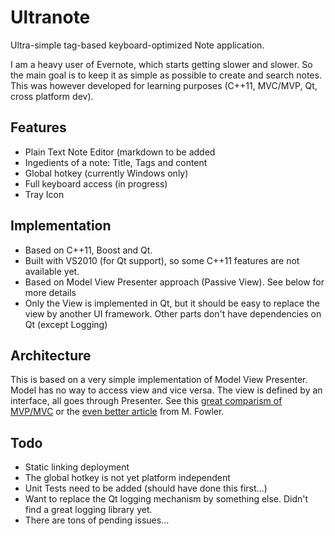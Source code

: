 Ultranote
=========

Ultra-simple tag-based keyboard-optimized Note application.

I am a heavy user of Evernote, which starts getting slower and slower. So the main goal is to keep it as simple as possible to create and search notes.
This was however developed for learning purposes (C++11, MVC/MVP, Qt, cross platform dev).

Features
---------
* Plain Text Note Editor (markdown to be added
* Ingedients of a note: Title, Tags and content
* Global hotkey (currently Windows only)
* Full keyboard access (in progress)
* Tray Icon


Implementation
--------------
* Based on C++11, Boost and Qt.
* Built with VS2010 (for Qt support), so some C++11 features are not available yet.
* Based on Model View Presenter approach (Passive View). See below for more details
* Only the View is implemented in Qt, but it should be easy to replace the view by another UI framework. Other parts don't have dependencies on Qt (except Logging)

Architecture
--------------
This is based on a very simple implementation of Model View Presenter.
Model has no way to access view and vice versa. The view is defined by an interface, all goes through Presenter.
See this [great comparism of MVP/MVC](http://aviadezra.blogspot.de/2007/07/twisting-mvp-triad-say-hello-to-mvpc.html) or the [even better article](http://martinfowler.com/eaaDev/uiArchs.html) from M. Fowler.


Todo
---------
* Static linking deployment
* The global hotkey is not yet platform independent
* Unit Tests need to be added (should have done this first...)
* Want to replace the Qt logging mechanism by something else. Didn't find a great logging library yet.
* There are tons of pending issues...

